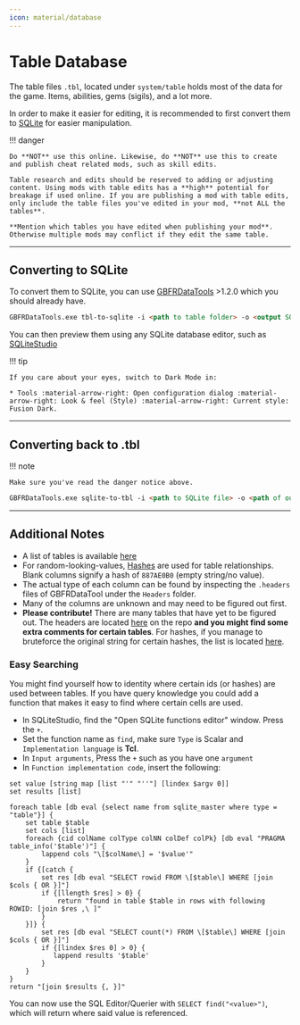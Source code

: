 ```yaml
---
icon: material/database
---
```


# Table Database

The table files `.tbl`, located under `system/table` holds most of the data for the game. Items, abilities, gems (sigils), and a lot more. 

In order to make it easier for editing, it is recommended to first convert them to [SQLite](https://en.wikipedia.org/wiki/SQLite) for easier manipulation.

!!! danger

    Do **NOT** use this online. Likewise, do **NOT** use this to create and publish cheat related mods, such as skill edits. 

    Table research and edits should be reserved to adding or adjusting content. Using mods with table edits has a **high** potential for breakage if used online. If you are publishing a mod with table edits, only include the table files you've edited in your mod, **not ALL the tables**. 

    **Mention which tables you have edited when publishing your mod**. Otherwise multiple mods may conflict if they edit the same table.

---

## Converting to SQLite

To convert them to SQLite, you can use [GBFRDataTools](https://github.com/Nenkai/GBFRDataTools) >1.2.0 which you should already have.

``` markdown title="Command"
GBFRDataTools.exe tbl-to-sqlite -i <path to table folder> -o <output SQLite file> -v <game version i.e 1.1.1>
```

You can then preview them using any SQLite database editor, such as [SQLiteStudio](https://sqlitestudio.pl/)

!!! tip

    If you care about your eyes, switch to Dark Mode in:
    
    * Tools :material-arrow-right: Open configuration dialog :material-arrow-right: Look & feel (Style) :material-arrow-right: Current style: Fusion Dark.

---

## Converting back to .tbl

!!! note
    
    Make sure you've read the danger notice above.


``` markdown title="Command"
GBFRDataTools.exe sqlite-to-tbl -i <path to SQLite file> -o <path of output table folder> -v <game version i.e 1.1.1>
```

---

## Additional Notes

* A list of tables is available [here](table_list.md)
* For random-looking-values, [Hashes](../resources/re/hashes.md) are used for table relationships. Blank columns signify a hash of `887AE0B0` (empty string/no value).
* The actual type of each column can be found by inspecting the `.headers` files of GBFRDataTool under the `Headers` folder.
* Many of the columns are unknown and may need to be figured out first.
* **Please contribute!** There are many tables that have yet to be figured out. The headers are located [here](https://github.com/Nenkai/GBFRDataTools/tree/master/GBFRDataTools.Database/Headers) on the repo **and you might find some extra comments for certain tables**. For hashes, if you manage to bruteforce the original string for certain hashes, the list is located [here](https://github.com/Nenkai/GBFRDataTools/blob/master/GBFRDataTools.Database/Data/ids.txt).

### Easy Searching

You might find yourself how to identity where certain ids (or hashes) are used between tables. If you have query knowledge you could add a function that makes it easy to find where certain cells are used.

* In SQLiteStudio, find the "Open SQLite functions editor" window. Press the `+`.
* Set the function name as `find`, make sure `Type` is Scalar and `Implementation language` is **Tcl**.
* In `Input arguments`, Press the `+` such as you have one `argument`
* In `Function implementation code`, insert the following:

```batch
set value [string map [list "'" "''"] [lindex $argv 0]]
set results [list]

foreach table [db eval {select name from sqlite_master where type = "table"}] {
    set table $table
    set cols [list]
    foreach {cid colName colType colNN colDef colPk} [db eval "PRAGMA table_info('$table')"] {
        lappend cols "\[$colName\] = '$value'"
    }
    if {[catch {
        set res [db eval "SELECT rowid FROM \[$table\] WHERE [join $cols { OR }]"]
        if {[llength $res] > 0} {
            return "found in table $table in rows with following ROWID: [join $res ,\ ]"
        }
    }]} {
        set res [db eval "SELECT count(*) FROM \[$table\] WHERE [join $cols { OR }]"]
        if {[lindex $res 0] > 0} {
           lappend results '$table'
        }
    }
}
return "[join $results {, }]"
```

You can now use the SQL Editor/Querier with `SELECT find("<value>")`, which will return where said value is referenced.


